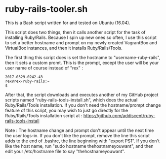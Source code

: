 # ruby-rails-tooler.sh
This is a Bash script written for and tested on Ubuntu (16.04).

This script does two things, then it calls another script for the task of installing Ruby/Rails.  Because I spin up new ones so often, I use this script to set a better hostname and prompt on my newly created VagrantBox and VirtualBox instances, and then it installs Ruby/Rails/Tools.

The first thing this script does is set the hostname to "username-ruby-rails", then it sets a custom promt.  This is the prompt, except the user will be your user name of course instead of "rex" :

    2017.0329.0242.43
    rex@rex-ruby-rails:~
    $ 


After that, the script downloads and executes another of my GitHub project scripts named "ruby-rails-tools-install.sh", which does the actual Ruby/Rails/Tools installation.  If you don't need the hostname/prompt change feature of this script, you may wish to just go directly for the Ruby/Rails/Tools installation script at :
  https://github.com/addiscent/ruby-rails-tools-install

Note : The hostname change and prompt don't appear until the next time the user logs-in. If you don't like the prompt, remove the line this script adds to the end of .bashrc, the line beginning with "export PS1".  If you don't like the host name, run "sudo hostname thehostnameyouwant", and then edit your /etc/hostname file to say "thehostnameyouwant".
